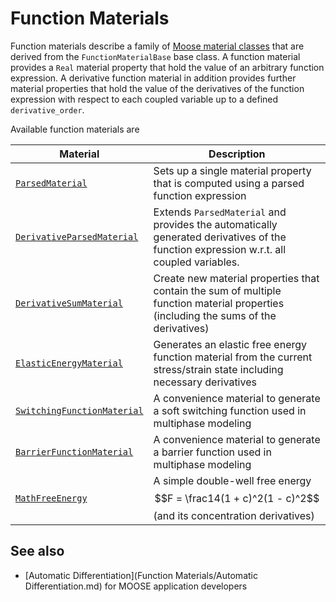 # Function Materials

Function materials describe a family of [Moose material classes](/Materials/index.md)
that are derived from the `FunctionMaterialBase` base class. A function material
provides a `Real` material property that hold the value of an arbitrary function
expression. A derivative function material in addition provides further material
properties that hold the value of the derivatives of the function expression with
respect to each coupled variable up to a defined `derivative_order`.

Available function materials are

| Material | Description |
| - | - |
| [`ParsedMaterial`](/ParsedMaterial.md) | Sets up a single material property that is computed using a parsed function expression |
| [`DerivativeParsedMaterial`](/DerivativeParsedMaterial.md) | Extends `ParsedMaterial` and provides the automatically generated derivatives of the function expression w.r.t. all coupled variables. |
| [`DerivativeSumMaterial`](/DerivativeSumMaterial.md) | Create new material properties that contain the sum of multiple function material properties (including the sums of the derivatives) |
| [`ElasticEnergyMaterial`](/ElasticEnergyMaterial.md) | Generates an elastic free energy function material from the current stress/strain state including necessary derivatives |
| [`SwitchingFunctionMaterial`](/SwitchingFunctionMaterial.md) | A convenience material to generate a soft switching function used in multiphase modeling |
| [`BarrierFunctionMaterial`](/BarrierFunctionMaterial.md) | A convenience material to generate a barrier function used in multiphase modeling |
| [`MathFreeEnergy`](/MathFreeEnergy.md) | A simple double-well free energy $$F = \frac14(1 + c)^2(1 - c)^2$$ (and its concentration derivatives) |


## See also

* [Automatic Differentiation](Function Materials/Automatic Differentiation.md) for MOOSE application developers
